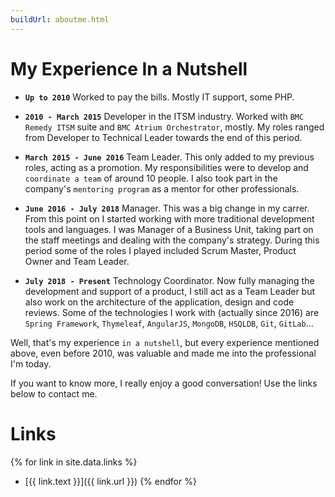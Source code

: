 ```yaml
---
buildUrl: aboutme.html
---
```


# My Experience In a Nutshell

- **`Up to 2010`** Worked to pay the bills. Mostly IT support, some PHP.

- **`2010 - March 2015`** Developer in the ITSM industry. Worked with `BMC Remedy ITSM` suite and `BMC Atrium Orchestrator`, mostly. My roles ranged from Developer to Technical Leader towards the end of this period.

- **`March 2015 - June 2016`** Team Leader. This only added to my previous roles, acting as a promotion. My responsibilities were to develop and `coordinate a team` of around 10 people. I also took part in the company's `mentoring program` as a mentor for other professionals. 

- **`June 2016 - July 2018`** Manager. This was a big change in my carrer. From this point on I started working with more traditional development tools and languages. I was Manager of a Business Unit, taking part on the staff meetings and dealing with the company's strategy. During this period some of the roles I played included Scrum Master, Product Owner and Team Leader.

- **`July 2018 - Present`** Technology Coordinator. Now fully managing the development and support of a product, I still act as a Team Leader but also work on the architecture of the application, design and code reviews. Some of the technologies I work with (actually since 2016) are `Spring Framework`, `Thymeleaf`, `AngularJS`, `MongoDB`, `HSQLDB`, `Git`, `GitLab`...

Well, that's my experience `in a nutshell`, but every experience mentioned above, even before 2010, was valuable and made me into the professional I'm today.

If you want to know more, I really enjoy a good conversation! Use the links below to contact me.

# Links

{% for link in site.data.links %} 
- [{{ link.text }}]({{ link.url }}) {% endfor %}
